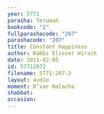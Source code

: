 ```yaml
---
year: 5771
parasha: Terumah
bookcode: "2"
fullparashacode: "207"
parashacode: "207"
title: Constant Happiness
author: Rabbi Eliezer Hirsch
date: 2011-02-05
id: 57712072
filename: 5771-207-2
layout: audio
moment: D’var Halacha
shabbat: 
occasion: 
---
```

